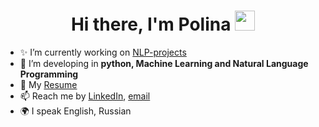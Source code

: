 <h1 align="center">Hi there, I'm Polina</a> 
<img src="https://github.com/blackcater/blackcater/raw/main/images/Hi.gif" height="32"/></h1>

- ✨ I’m currently working on [NLP-projects](https://github.com/PollyIva/NLP-projects)
- 🌱 I’m developing in **python, Machine Learning and Natural Language Programming**
- 📄 My [Resume](https://github.com/PollyIva/PollyIva/blob/main/Resume_Polina_Ivanilova.pdf)
- 📫 Reach me by [LinkedIn](https://www.linkedin.com/in/polina-ivanilova-071925235/), [email](mailto:ivanilova.pv@gmail.com)
- 🌍 I speak English, Russian
